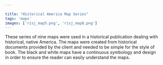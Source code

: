 ```yaml
---
 
title: "Historical America Map Series"
tags: 'maps'
images: ['risj_map5.png', 'risj_map8.png']
---
```


These series of nine maps were used in a historical publication dealing with historical, native America. The maps were created from historical documents provided by the client and needed to be simple for the style of book. The black and white maps have a continuous symbology and design in order to ensure the reader can easily understand the maps.